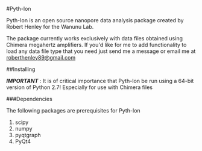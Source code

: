 #Pyth-Ion

Pyth-Ion is an open source nanopore data analysis package created by Robert Henley for the Wanunu Lab.

The package currently works exclusively with data files obtained using Chimera megahertz amplifiers. If you'd like for me to add functionality to load any data file type that you need just send me a message or email me at roberthenley89@gmail.com

##Installing

**_IMPORTANT_** : It is of critical importance that Pyth-Ion be run using a 64-bit version of Python 2.7! Especially for use with Chimera files

###Dependencies

The following packages are prerequisites for Pyth-Ion

1. scipy
2. numpy
3. pyqtgraph
4. PyQt4
